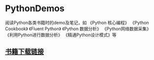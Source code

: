 # PythonDemos
阅读Python各类书籍时的demo及笔记，如
《Python 核心编程》
《Python Cookbook》
《Fluent Python》
《Python 数据分析》
《Python网络数据采集》
《利用Python进行数据分析》
《精通Python设计模式》等

## [书籍下载链接](http://pan.baidu.com/s/1pKIppKf)
